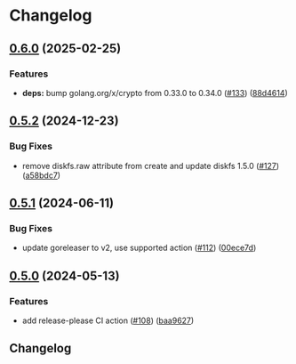 # Changelog

## [0.6.0](https://github.com/square/luks2crypt/compare/v0.5.2...v0.6.0) (2025-02-25)


### Features

* **deps:** bump golang.org/x/crypto from 0.33.0 to 0.34.0 ([#133](https://github.com/square/luks2crypt/issues/133)) ([88d4614](https://github.com/square/luks2crypt/commit/88d4614106dc116f2d0c4f62325f378dafca1da0))

## [0.5.2](https://github.com/square/luks2crypt/compare/v0.5.1...v0.5.2) (2024-12-23)


### Bug Fixes

* remove diskfs.raw attribute from create and update diskfs 1.5.0 ([#127](https://github.com/square/luks2crypt/issues/127)) ([a58bdc7](https://github.com/square/luks2crypt/commit/a58bdc7da37b424034ea7e82519ce87e98bee3a0))

## [0.5.1](https://github.com/square/luks2crypt/compare/v0.5.0...v0.5.1) (2024-06-11)


### Bug Fixes

* update goreleaser to v2, use supported action ([#112](https://github.com/square/luks2crypt/issues/112)) ([00ece7d](https://github.com/square/luks2crypt/commit/00ece7df719049666547e773c2045818c8f0e9d4))

## [0.5.0](https://github.com/square/luks2crypt/compare/v0.4.8...v0.5.0) (2024-05-13)


### Features

* add release-please CI action ([#108](https://github.com/square/luks2crypt/issues/108)) ([baa9627](https://github.com/square/luks2crypt/commit/baa9627b8c72508c4c1616b18abdd3898850292c))

## Changelog
